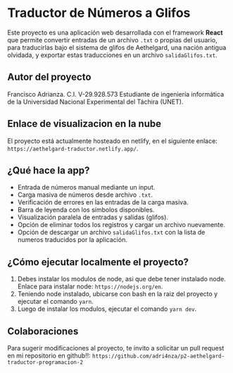 # Traductor de Números a Glifos
Este proyecto es una aplicación web desarrollada con el framework **React** que permite convertir entradas de un archivo `.txt` o propias del usuario, para traducirlas bajo el sistema de glifos de Aethelgard, una nación antigua olvidada, y exportar estas traducciones en un archivo `salidaGlifos.txt`.

## Autor del proyecto
Francisco Adrianza. C.I. V-29.928.573
Estudiante de ingeniería informática de la Universidad Nacional Experimental del Táchira (UNET).

## Enlace de visualizacion en la nube
El proyecto está actualmente hosteado en netlify, en el siguiente enlace: `https://aethelgard-traductor.netlify.app/`.

## ¿Qué hace la app?

- Entrada de números manual mediante un input.
- Carga masiva de números desde archivo `.txt`.
- Verificación de errores en las entradas de la carga masiva. 
- Barra de leyenda con los símbolos disponibles.
- Visualización paralela de entradas y salidas (glifos).
- Opción de eliminar todos los registros y cargar un archivo nuevamente.
- Opción de descargar un archivo `salidaGlifos.txt` con la lista de numeros traducidos por la aplicación.

## ¿Cómo ejecutar localmente el proyecto?
1. Debes instalar los modulos de node, asi que debe tener instalado node. Enlace para instalar node: `https://nodejs.org/en`.
2. Teniendo node instalado, ubicarse con bash en la raiz del proyecto y ejecutar el comando `yarn`.
3. Luego de instalar los modulos, ejecutar el comando `yarn dev`.

## Colaboraciones
Para sugerir modificaciones al proyecto, te invito a solicitar un pull request en mi repositorio en github!!: `https://github.com/adri4nza/p2-aethelgard-traductor-programacion-2`
